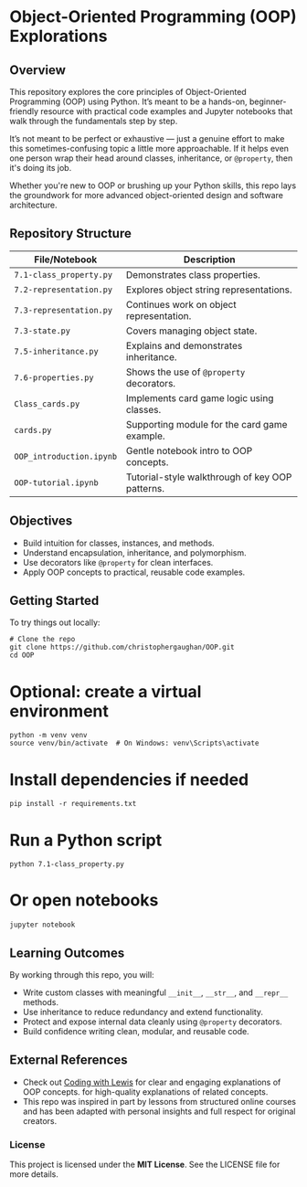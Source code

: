 # Object-Oriented Programming (OOP) Explorations

## Overview

This repository explores the core principles of Object-Oriented Programming (OOP) using Python. It’s meant to be a hands-on, beginner-friendly resource with practical code examples and Jupyter notebooks that walk through the fundamentals step by step.

It’s not meant to be perfect or exhaustive — just a genuine effort to make this sometimes-confusing topic a little more approachable. If it helps even one person wrap their head around classes, inheritance, or `@property`, then it's doing its job.

Whether you're new to OOP or brushing up your Python skills, this repo lays the groundwork for more advanced object-oriented design and software architecture.

## Repository Structure

| File/Notebook               | Description                                      |
|----------------------------|--------------------------------------------------|
| `7.1-class_property.py`    | Demonstrates class properties.                   |
| `7.2-representation.py`    | Explores object string representations.          |
| `7.3-representation.py`    | Continues work on object representation.         |
| `7.3-state.py`             | Covers managing object state.                    |
| `7.5-inheritance.py`       | Explains and demonstrates inheritance.           |
| `7.6-properties.py`        | Shows the use of `@property` decorators.         |
| `Class_cards.py`           | Implements card game logic using classes.        |
| `cards.py`                 | Supporting module for the card game example.     |
| `OOP_introduction.ipynb`   | Gentle notebook intro to OOP concepts.           |
| `OOP-tutorial.ipynb`       | Tutorial-style walkthrough of key OOP patterns.  |

## Objectives

- Build intuition for classes, instances, and methods.
- Understand encapsulation, inheritance, and polymorphism.
- Use decorators like `@property` for clean interfaces.
- Apply OOP concepts to practical, reusable code examples.

## Getting Started

To try things out locally:

```
# Clone the repo
git clone https://github.com/christophergaughan/OOP.git
cd OOP
```

# Optional: create a virtual environment
```
python -m venv venv
source venv/bin/activate  # On Windows: venv\Scripts\activate
```

# Install dependencies if needed
`pip install -r requirements.txt`

# Run a Python script
`python 7.1-class_property.py`

# Or open notebooks
`jupyter notebook`

## Learning Outcomes

By working through this repo, you will:

- Write custom classes with meaningful `__init__`, `__str__`, and `__repr__` methods.
- Use inheritance to reduce redundancy and extend functionality.
- Protect and expose internal data cleanly using `@property` decorators.
- Build confidence writing clean, modular, and reusable code.

## External References

- Check out [Coding with Lewis](https://www.youtube.com/c/CodingwithLewis) for clear and engaging explanations of OOP concepts. for high-quality explanations of related concepts.
- This repo was inspired in part by lessons from structured online courses and has been adapted with personal insights and full respect for original creators.

### License
This project is licensed under the **MIT License**. See the LICENSE file for more details.
